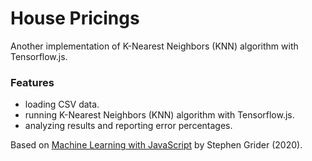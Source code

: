 # House Pricings

Another implementation of K-Nearest Neighbors (KNN) algorithm with Tensorflow.js.

### Features

- loading CSV data.
- running K-Nearest Neighbors (KNN) algorithm with Tensorflow.js.
- analyzing results and reporting error percentages.

Based on [Machine Learning with JavaScript](https://www.udemy.com/course/machine-learning-with-javascript/) by Stephen Grider (2020).
